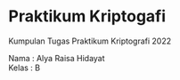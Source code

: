# Praktikum Kriptogafi

Kumpulan Tugas Praktikum Kriptografi 2022

Nama  : Alya Raisa Hidayat <br />
Kelas : B
